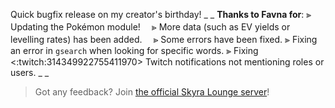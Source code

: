Quick bugfix release on my creator's birthday!
_ _
**Thanks to Favna for**:
⫸ Updating the Pokémon module!
　⪢ More data (such as EV yields or levelling rates) has been added.
　⪢ Some errors have been fixed.
⫸ Fixing an error in `gsearch` when looking for specific words.
⫸ Fixing <:twitch:314349922755411970> Twitch notifications not mentioning roles or users.
_ _
> Got any feedback? Join [the official Skyra Lounge server](https://join.skyra.pw)!
